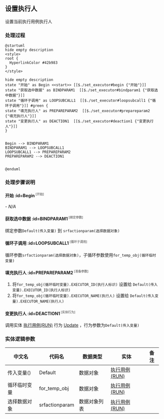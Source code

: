 ## 设置执行人 <!-- {docsify-ignore-all} -->

   设置当前执行用例执行人

### 处理过程

```plantuml
@startuml
hide empty description
<style>
root {
  HyperlinkColor #42b983
}
</style>

hide empty description
state "开始" as Begin <<start>> [[$./set_executor#begin {"开始"}]]
state "获取选中数据" as BINDPARAM1  [[$./set_executor#bindparam1 {"获取选中数据"}]]
state "循环子调用" as LOOPSUBCALL1  [[$./set_executor#loopsubcall1 {"循环子调用"}]] #green {
state "填充执行人" as PREPAREPARAM2  [[$./set_executor#prepareparam2 {"填充执行人"}]]
state "变更执行人" as DEACTION1  [[$./set_executor#deaction1 {"变更执行人"}]]
}


Begin --> BINDPARAM1
BINDPARAM1 --> LOOPSUBCALL1
LOOPSUBCALL1 --> PREPAREPARAM2
PREPAREPARAM2 --> DEACTION1


@enduml
```


### 处理步骤说明

#### 开始 :id=Begin<sup class="footnote-symbol"> <font color=gray size=1>[开始]</font></sup>



*- N/A*
#### 获取选中数据 :id=BINDPARAM1<sup class="footnote-symbol"> <font color=gray size=1>[绑定参数]</font></sup>



绑定参数`Default(传入变量)` 到 `srfactionparam(选择数据对象)`
#### 循环子调用 :id=LOOPSUBCALL1<sup class="footnote-symbol"> <font color=gray size=1>[循环子调用]</font></sup>



循环参数`srfactionparam(选择数据对象)`，子循环参数使用`for_temp_obj(循环临时变量)`
#### 填充执行人 :id=PREPAREPARAM2<sup class="footnote-symbol"> <font color=gray size=1>[准备参数]</font></sup>



1. 将`for_temp_obj(循环临时变量).EXECUTOR_ID(执行人标识)` 设置给  `Default(传入变量).EXECUTOR_ID(执行人标识)`
2. 将`for_temp_obj(循环临时变量).EXECUTOR_NAME(执行人)` 设置给  `Default(传入变量).EXECUTOR_NAME(执行人)`

#### 变更执行人 :id=DEACTION1<sup class="footnote-symbol"> <font color=gray size=1>[实体行为]</font></sup>



调用实体 [执行用例(RUN)](module/TestMgmt/run.md) 行为 [Update](module/TestMgmt/run#行为) ，行为参数为`Default(传入变量)`



### 实体逻辑参数

|    中文名   |    代码名    |  数据类型    |  实体   |备注 |
| --------| --------| -------- | -------- | --------   |
|传入变量(<i class="fa fa-check"/></i>)|Default|数据对象|[执行用例(RUN)](module/TestMgmt/run.md)||
|循环临时变量|for_temp_obj|数据对象|[执行用例(RUN)](module/TestMgmt/run.md)||
|选择数据对象|srfactionparam|数据对象列表|[执行用例(RUN)](module/TestMgmt/run.md)||
